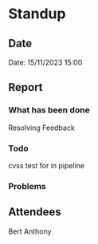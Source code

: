 # Standup
## Date
Date: 15/11/2023 15:00

## Report
### What has been done
Resolving Feedback

### Todo
cvss test for in pipeline

### Problems

## Attendees
Bert
Anthony